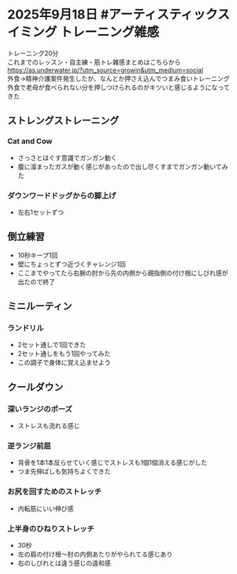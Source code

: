 # 2025年9月18日 #アーティスティックスイミング トレーニング雑感
トレーニング20分  
これまでのレッスン・自主練・筋トレ雑感まとめはこちらから  
https://as.underwater.jp/?utm_source=growin&utm_medium=social  
外食→精神介護案件発生したが、なんとか押さえ込んでつまみ食いトレーニング  
外食で老母が食べられない分を押しつけられるのがキツいと感じるようになってきた  
## ストレングストレーニング
### Cat and Cow
- さっさとほぐす意識でガンガン動く
- 腹に溜まったガスが動く感じがあったので出し尽くすまでガンガン動いてみた
### ダウンワードドッグからの脚上げ
- 左右1セットずつ
## 倒立練習
- 10秒キープ1回
- 壁にちょっとずつ近づくチャレンジ1回
- ここまでやってたら右腕の肘から先の内側から親指側の付け根にしびれ感が出たので終了
## ミニルーティン
### ランドリル
- 2セット通しで1回できた
- 2セット通しをもう1回やってみた
- この調子で身体に覚え込ませよう
## クールダウン
### 深いランジのポーズ
- ストレスも流れる感じ
### 逆ランジ前屈
- 背骨を1本1本反らせていく感じでストレスも1個1個消える感じがした
- つま先伸ばしも気持ちよくできた
### お尻を回すためのストレッチ
- 内転筋にいい伸び感
### 上半身のひねりストレッチ
- 30秒
- 左の肩の付け根～肘の内側あたりがやられてる感じあり
- 右のしびれとは違う感じの違和感
